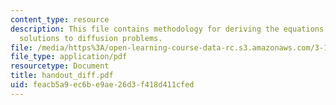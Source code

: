 ```yaml
---
content_type: resource
description: This file contains methodology for deriving the equations which gives
  solutions to diffusion problems.
file: /media/https%3A/open-learning-course-data-rc.s3.amazonaws.com/3-185-transport-phenomena-in-materials-engineering-fall-2003/feacb5a9ec6be9ae26d3f418d411cfed_handout_diff.pdf
file_type: application/pdf
resourcetype: Document
title: handout_diff.pdf
uid: feacb5a9-ec6b-e9ae-26d3-f418d411cfed
---
```

